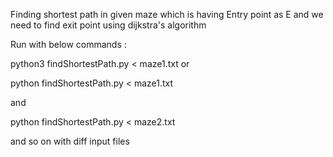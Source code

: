 Finding shortest path in given maze which is having Entry point as E and we need to find exit point using dijkstra's algorithm

Run with below commands :

python3 findShortestPath.py < maze1.txt or

python findShortestPath.py < maze1.txt

and

python findShortestPath.py < maze2.txt

and so on with diff input files

